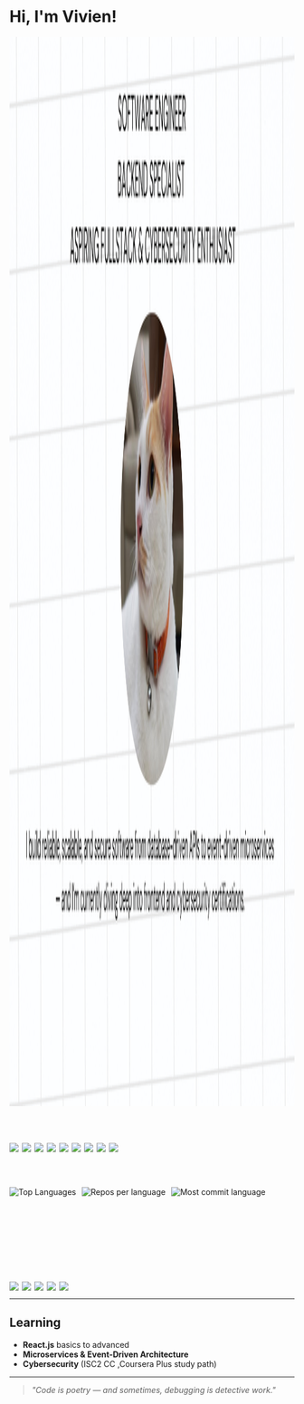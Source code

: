 
# Hi, I'm Vivien!

<img width="3780" height="1890" alt="banner " src="./images/banner.png" />

<br> </br>

<div style="display: flex; flex-wrap: wrap; gap: 6px; align-items: center;">
  <img src="https://img.shields.io/badge/-C%23-239120?logo=csharp&logoColor=white&style=flat" />
  <img src="https://img.shields.io/badge/-.NET-512BD4?logo=dotnet&logoColor=white&style=flat" />
  <img src="https://img.shields.io/badge/-JavaScript-F7DF1E?logo=javascript&logoColor=black&style=flat" />
  <img src="https://img.shields.io/badge/-React-61DAFB?logo=react&logoColor=black&style=flat" />
  <img src="https://img.shields.io/badge/-Java-007396?logo=java&logoColor=white&style=flat" />
  <img src="https://img.shields.io/badge/-MySQL-4479A1?logo=mysql&logoColor=white&style=flat" />
  <img src="https://img.shields.io/badge/-Jenkins-D24939?logo=jenkins&logoColor=white&style=flat" />
  <img src="https://img.shields.io/badge/-Docker-2496ED?logo=docker&logoColor=white&style=flat" />
  <img src="https://img.shields.io/badge/-ArgoCD-ef7b4d?logo=argo&logoColor=white&style=flat" />
</div>

<br> </br>

<div style="display: flex; flex-wrap: wrap; gap: 10px; align-items: flex-start;">
  <!-- <img src="https://github-readme-stats.vercel.app/api?username=Vyvienne&show_icons=true&theme=tokyonight" alt="Vyvienne's GitHub stats" /> -->
  <img src="https://github-readme-stats.vercel.app/api/top-langs/?username=Vyvienne&layout=compact&theme=tokyonight" alt="Top Languages" height="150" />
  <img src="https://github-profile-summary-cards.vercel.app/api/cards/repos-per-language?username=Vyvienne&theme=tokyonight" alt="Repos per language" height="150" />
  <img src="https://github-profile-summary-cards.vercel.app/api/cards/most-commit-language?username=Vyvienne&theme=tokyonight" alt="Most commit language" height="150" />
</div>

<br/>

<div style="display: flex; flex-wrap: wrap; gap: 6px;">
  <img src="https://komarev.com/ghpvc/?username=Vyvienne&color=blueviolet" />
  <img src="https://img.shields.io/github/followers/Vyvienne?label=Followers&style=social" />
  <img src="https://img.shields.io/github/stars/Vyvienne?label=Stars&style=social" />
  <img src="https://img.shields.io/badge/Years%20on%20GitHub-3-blueviolet" />
  <img src="https://img.shields.io/badge/Commits%20this%20year-💻-success" />
</div>

---

## Learning
- **React.js** basics to advanced  
- **Microservices & Event-Driven Architecture**  
- **Cybersecurity** (ISC2 CC ,Coursera Plus study path)  


---

> _"Code is poetry — and sometimes, debugging is detective work."_  


<!---
Vyvienne/Vyvienne is a ✨ special ✨ repository because its `README.md` (this file) appears on your GitHub profile.
You can click the Preview link to take a look at your changes.
--->
